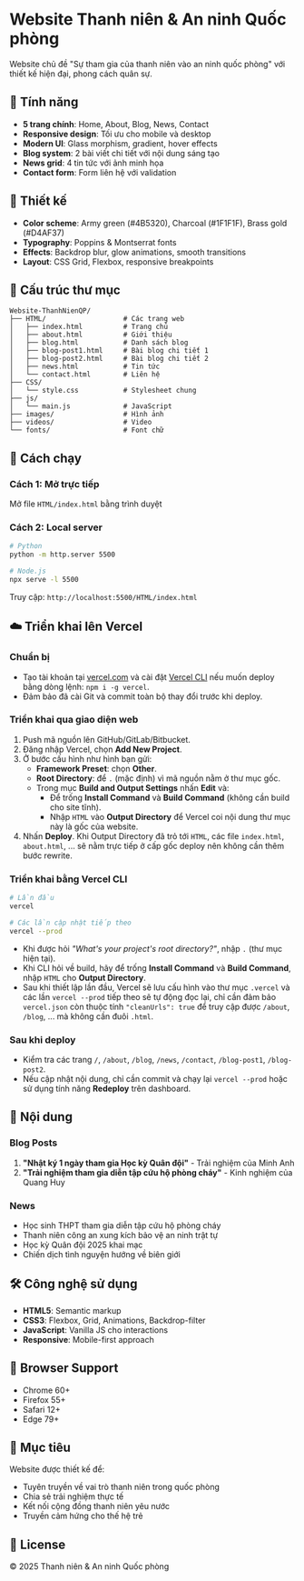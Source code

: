 # Website Thanh niên & An ninh Quốc phòng

Website chủ đề "Sự tham gia của thanh niên vào an ninh quốc phòng" với thiết kế hiện đại, phong cách quân sự.

## 🎯 Tính năng

- **5 trang chính**: Home, About, Blog, News, Contact
- **Responsive design**: Tối ưu cho mobile và desktop
- **Modern UI**: Glass morphism, gradient, hover effects
- **Blog system**: 2 bài viết chi tiết với nội dung sáng tạo
- **News grid**: 4 tin tức với ảnh minh họa
- **Contact form**: Form liên hệ với validation

## 🎨 Thiết kế

- **Color scheme**: Army green (#4B5320), Charcoal (#1F1F1F), Brass gold (#D4AF37)
- **Typography**: Poppins & Montserrat fonts
- **Effects**: Backdrop blur, glow animations, smooth transitions
- **Layout**: CSS Grid, Flexbox, responsive breakpoints

## 📁 Cấu trúc thư mục

```
Website-ThanhNienQP/
├── HTML/                   # Các trang web
│   ├── index.html          # Trang chủ
│   ├── about.html          # Giới thiệu
│   ├── blog.html           # Danh sách blog
│   ├── blog-post1.html     # Bài blog chi tiết 1
│   ├── blog-post2.html     # Bài blog chi tiết 2
│   ├── news.html           # Tin tức
│   └── contact.html        # Liên hệ
├── CSS/
│   └── style.css           # Stylesheet chung
├── js/
│   └── main.js             # JavaScript
├── images/                 # Hình ảnh
├── videos/                 # Video
└── fonts/                  # Font chữ
```

## 🚀 Cách chạy

### Cách 1: Mở trực tiếp
Mở file `HTML/index.html` bằng trình duyệt

### Cách 2: Local server
```bash
# Python
python -m http.server 5500

# Node.js
npx serve -l 5500
```
Truy cập: `http://localhost:5500/HTML/index.html`

## ☁️ Triển khai lên Vercel

### Chuẩn bị
- Tạo tài khoản tại [vercel.com](https://vercel.com/) và cài đặt [Vercel CLI](https://vercel.com/docs/cli) nếu muốn deploy bằng dòng lệnh: `npm i -g vercel`.
- Đảm bảo đã cài Git và commit toàn bộ thay đổi trước khi deploy.

### Triển khai qua giao diện web
1. Push mã nguồn lên GitHub/GitLab/Bitbucket.
2. Đăng nhập Vercel, chọn **Add New Project**.
3. Ở bước cấu hình như hình bạn gửi:
   - **Framework Preset**: chọn **Other**.
   - **Root Directory**: để `.` (mặc định) vì mã nguồn nằm ở thư mục gốc.
   - Trong mục **Build and Output Settings** nhấn **Edit** và:
     - Để trống **Install Command** và **Build Command** (không cần build cho site tĩnh).
     - Nhập `HTML` vào **Output Directory** để Vercel coi nội dung thư mục này là gốc của website.
4. Nhấn **Deploy**. Khi Output Directory đã trỏ tới `HTML`, các file `index.html`, `about.html`, ... sẽ nằm trực tiếp ở cấp gốc deploy nên không cần thêm bước rewrite.

### Triển khai bằng Vercel CLI
```bash
# Lần đầu
vercel

# Các lần cập nhật tiếp theo
vercel --prod
```
- Khi được hỏi *"What's your project's root directory?"*, nhập `.` (thư mục hiện tại).
- Khi CLI hỏi về build, hãy để trống **Install Command** và **Build Command**, nhập `HTML` cho **Output Directory**.
- Sau khi thiết lập lần đầu, Vercel sẽ lưu cấu hình vào thư mục `.vercel` và các lần `vercel --prod` tiếp theo sẽ tự động đọc lại, chỉ cần đảm bảo `vercel.json` còn thuộc tính `"cleanUrls": true` để truy cập được `/about`, `/blog`, ... mà không cần đuôi `.html`.

### Sau khi deploy
- Kiểm tra các trang `/`, `/about`, `/blog`, `/news`, `/contact`, `/blog-post1`, `/blog-post2`.
- Nếu cập nhật nội dung, chỉ cần commit và chạy lại `vercel --prod` hoặc sử dụng tính năng **Redeploy** trên dashboard.

## 📝 Nội dung

### Blog Posts
1. **"Nhật ký 1 ngày tham gia Học kỳ Quân đội"** - Trải nghiệm của Minh Anh
2. **"Trải nghiệm tham gia diễn tập cứu hộ phòng cháy"** - Kinh nghiệm của Quang Huy

### News
- Học sinh THPT tham gia diễn tập cứu hộ phòng cháy
- Thanh niên công an xung kích bảo vệ an ninh trật tự
- Học kỳ Quân đội 2025 khai mạc
- Chiến dịch tình nguyện hướng về biên giới

## 🛠️ Công nghệ sử dụng

- **HTML5**: Semantic markup
- **CSS3**: Flexbox, Grid, Animations, Backdrop-filter
- **JavaScript**: Vanilla JS cho interactions
- **Responsive**: Mobile-first approach

## 📱 Browser Support

- Chrome 60+
- Firefox 55+
- Safari 12+
- Edge 79+

## 🎯 Mục tiêu

Website được thiết kế để:
- Tuyên truyền về vai trò thanh niên trong quốc phòng
- Chia sẻ trải nghiệm thực tế
- Kết nối cộng đồng thanh niên yêu nước
- Truyền cảm hứng cho thế hệ trẻ

## 📄 License

© 2025 Thanh niên & An ninh Quốc phòng
